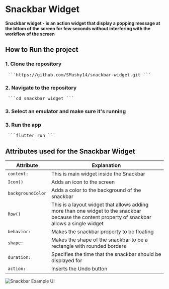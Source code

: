 # Snackbar Widget
**Snackbar widget - is an action widget that display a popping message at the bttom of the screen for few seconds without interfering with the workflow of the screen**

## How to Run the project
### 1. Clone the repository
<pre> ```https://github.com/SMushy14/snackbar-widget.git ``` </pre>
### 2. Navigate to the repository
<pre> ```cd snackbar_widget ``` </pre>
### 3. Select an emulator and make sure it's running
### 3. Run the app
<pre> ```flutter run ``` </pre>

## Attributes used for the Snackbar Widget
| Attribute         | Explanation                            |
|-------------------|----------------------------------------|
| `content:`        | This is main widget inside the Snackbar    |
| `Icon()`          | Adds an icon to the screen      |
| `backgroundColor` | Adds a color to the background of the snackbar |     |
| `Row()`           | This is a layout widget that allows adding more than one widget to the snackbar because the content property of snackbar allows a single widget |
| `behavior:`         | Makes the snackbar property to be floating      |
| `shape:`         | Makes the shape of the snackbar to be a rectangle with rounded borders     |
| `duration:`         | Specifies the time that the snackbar should be displayed for     |
| `action:`         | Inserts the Undo button    |

![Snackbar Example UI](assets/screenshot.png)

